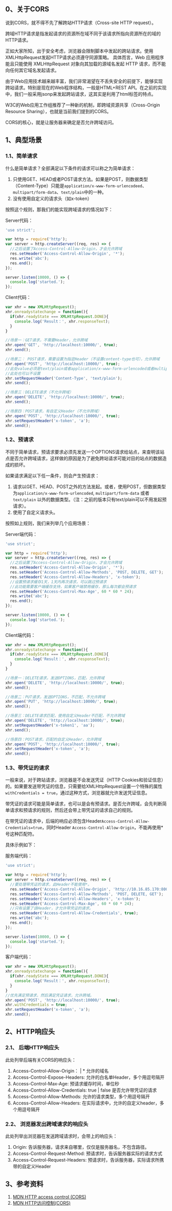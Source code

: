 ## 0、关于CORS

说到CORS，就不得不先了解跨站HTTP请求（Cross-site HTTP request）。

跨域HTTP请求是指发起请求的资源所在域不同于该请求所指向资源所在的域的HTTP请求。

正如大家所知，出于安全考虑，浏览器会限制脚本中发起的跨站请求。使用XMLHttpRequest发起HTTP请求必须遵守同源策略。 具体而言，Web 应用程序能且只能使用 XMLHttpRequest 对象向其加载的源域名发起 HTTP 请求，而不能向任何其它域名发起请求。

由于Web应用技术越来越丰富，我们非常渴望在不丢失安全的前提下，能够实现跨站请求。特别是现在的Web程序结构，一般是HTML+REST API。在之前的实现中，我们一般采用jsonp来发起跨站请求，这其实是利用了html标签的特点。

W3C的Web应用工作组推荐了一种新的机制，即跨域资源共享（Cross-Origin Resource Sharing），也就是当前我们提到的CORS。 

CORS的核心，就是让服务器来确定是否允许跨域访问。

## 1、典型场景

### 1.1、简单请求

什么是简单请求？全部满足以下条件的请求可以称之为简单请求：

1. 只使用GET、HEAD或者POST请求方法。如果是POST，则数据类型（Content-Type）只能是``application/x-www-form-urlencodeed``、``multipart/form-data``、``text/plain``中的一种。
2. 没有使用自定义的请求头（如x-token）

按照这个规则，那我们的能实现跨域请求的情况如下：

Server代码：

```javascript
'use strict';

var http = require('http');
var server = http.createServer((req, res) => {
  //之后设置了Access-Control-Allow-Origin，才会允许跨域
  res.setHeader('Access-Control-Allow-Origin', '*');
  res.write('abc');
  res.end();
});

server.listen(10000, () => {
  console.log('started.');
});
```
Client代码：

```javascript
var xhr = new XMLHttpRequest();
xhr.onreadystatechange = function(){
  if(xhr.readyState === XMLHttpRequest.DONE){
    console.log('Result：', xhr.responseText);
  }
}

//场景一：GET请求，不需要Header，允许跨域
xhr.open('GET', 'http://localhost:10000/', true);
xhr.send();

//场景二： POST请求，需要设置为指定Header（不设置content-type也可），允许跨域
xhr.open('POST', 'http://localhost:10000/', true);
//此处value必须是text/plain或者application/x-www-form-urlencoded或者multipart/form-data。
//此处也可以不设置
xhr.setRequestHeader('Content-Type', 'text/plain');
xhr.send();

//场景三：DELETE请求（不允许跨域）
xhr.open('DELETE', 'http://localhost:10000/', true);
xhr.send();

//场景四：POST请求，有自定义Header（不允许跨域）
xhr.open('POST', 'http://localhost:10000/', true);
xhr.setRequestHeader('x-token', 'a');
xhr.send();
```

### 1.2、预请求

不同于简单请求，预请求要求必须先发送一个OPTIONS请求给站点，来查明该站点是否允许跨域请求，这样做的原因是为了避免跨站请求可能对目的站点的数据造成的损坏。

如果请求满足以下任一条件，则会产生预请求：

1. 请求以GET、HEAD、POST之外的方法发起。或者，使用POST，但数据类型为``application/x-www-form-urlencoded``, ``multipart/form-data`` 或者 ``text/plain`` 以外的数据类型。（注：之前的版本只有text/plain可以不用发起预请求）。
2. 使用了自定义请求头。

按照如上规则，我们来列举几个应用场景：

Server端代码：

```javascript
'use strict';

var http = require('http');
var server = http.createServer((req, res) => {
  //之后设置了Access-Control-Allow-Origin，才会允许跨域
  res.setHeader('Access-Control-Allow-Origin', '*');
  res.setHeader('Access-Control-Allow-Methods', 'POST, DELETE, GET');
  res.setHeader('Access-Control-Allow-Headers', 'x-token');
  //设置预请求缓存1天，1天内再次请求，可以跳过预请求
  //此功能需要客户端缓存支持，如果客户端禁用缓存，那么每次都会预请求
  res.setHeader('Access-Control-Max-Age', 60 * 60 * 24); 
  res.write('abc');
  res.end();
});

server.listen(10000, () => {
  console.log('started.');
});
```

Client端代码：

```javascript
var xhr = new XMLHttpRequest();
xhr.onreadystatechange = function(){
  if(xhr.readyState === XMLHttpRequest.DONE){
    console.log('Result：', xhr.responseText);
  }
}

//场景一：DELETE请求，发送OPTIONS，匹配，允许跨域
xhr.open('DELETE', 'http://localhost:10000/', true);
xhr.send();

//场景二：PUT请求，发送OPTIONS，不匹配，不允许跨域
xhr.open('PUT', 'http://localhost:10000/', true);
xhr.send();

//场景三：DELETE请求匹配，使用自定义Header不匹配，不允许跨域
xhr.open('DELETE', 'http://localhost:10000/', true);
xhr.setRequestHeader('x-token1', 'aa');
xhr.send();

//场景四：POST请求，匹配的自定义Header，允许跨域
xhr.open('POST', 'http://localhost:10000/', true);
xhr.setRequestHeader('x-token', 'a');
xhr.send();
```

### 1.3、带凭证的请求

一般来说，对于跨站请求，浏览器是不会发送凭证（HTTP Cookies和验证信息）的。如果要发送带凭证的信息，只需要给XMLHttpRequest设置一个特殊的属性``withCredentials = true``，通过这种方式，浏览器就允许发送凭证信息。

带凭证的请求可能是简单请求，也可以是会有预请求。是否允许跨域，会先判断简单请求和预请求的规则，然后还会带上带凭证的请求自己的规则。

在带凭证的请求中，后端的响应必须包含Header``Access-Control-Allow-Credentials=true``，同时Header ``Access-Control-Allow-Origin``，不能再使用*号这种匹配符。

具体示例如下：

服务端代码：

```javascript 
'use strict';

var http = require('http');
var server = http.createServer((req, res) => {
  //要处理带凭证的请求，此Header不能使用*。
  res.setHeader('Access-Control-Allow-Origin', 'http://10.16.85.170:8000');
  res.setHeader('Access-Control-Allow-Methods', 'POST, DELETE, GET');
  res.setHeader('Access-Control-Allow-Headers', 'x-token');
  res.setHeader('Access-Control-Max-Age', 60 * 60 * 24); 
  //只有设置了该Header，才允许带凭证的请求。
  res.setHeader('Access-Control-Allow-Credentials', true);
  res.write('abc');
  res.end();
});

server.listen(10000, () => {
  console.log('started.');
});
```

客户端代码：

```javascript
var xhr = new XMLHttpRequest();
xhr.onreadystatechange = function(){
  if(xhr.readyState === XMLHttpRequest.DONE){
    console.log('Result：', xhr.responseText);
  }
}
//优先满足预请求，然后满足凭证请求，允许跨域。
xhr.open('POST', 'http://localhost:10000/', true);
xhr.withCredentials = true;
xhr.setRequestHeader('x-token', 'a');
xhr.send();
```
## 2、HTTP响应头

### 2.1、 后端HTTP响应头

此处列举后端有关CORS的响应头：

1. Access-Control-Allow-Origin： <origin> | *  允许的域名
2. Access-Control-Expose-Headers: <headers> 允许的白名单Header，多个用逗号隔开
3. Access-Control-Max-Age: <delta-seconds>  预请求缓存时间，单位秒
4. Access-Control-Allow-Credentials: true | false  是否允许带凭证的请求
5. Access-Control-Allow-Methods: <methods> 允许的请求类型，多个用逗号隔开
6. Access-Control-Allow-Headers: <headers> 在实际请求中，允许的自定义header，多个用逗号隔开

### 2.2、 浏览器发出跨域请求的响应头

此处列举出浏览器在发送跨域请求时，会带上的响应头：

1. Origin: <origin> 告诉服务器，请求来自哪里，仅仅是服务器名，不包含路径。
2. Access-Control-Request-Method: <method> 预请求时，告诉服务器实际的请求方式
3. Access-Control-Request-Headers: <headers> 预请求时，告诉服务器，实际请求所携带的自定义Header


## 3、参考资料

1. [MDN HTTP access control (CORS)](https://developer.mozilla.org/en-US/docs/Web/HTTP/Access_control_CORS#Preflighted_requests)
2. [MDN HTTP访问控制(CORS)](https://developer.mozilla.org/zh-CN/docs/Web/HTTP/Access_control_CORS)